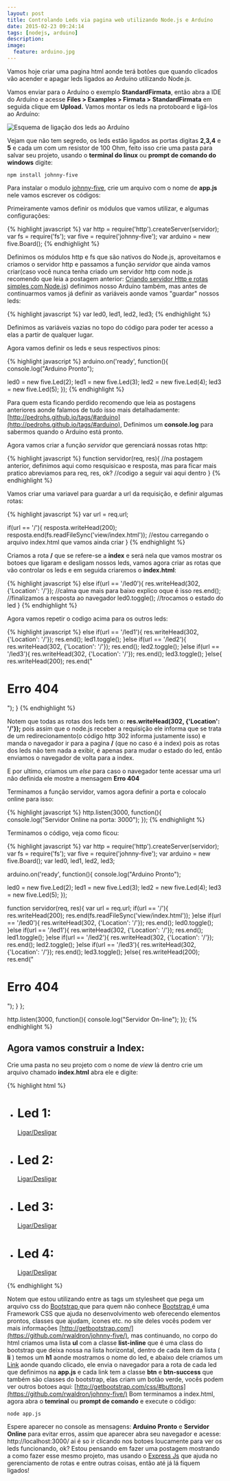 ```yaml
---
layout: post
title: Controlando Leds via pagina web utilizando Node.js e Arduíno
date: 2015-02-23 09:24:14
tags: [nodejs, arduino]
description:
image:
  feature: arduino.jpg
---
```

Vamos hoje criar uma pagina html aonde terá botôes que quando clicados vão acender e apagar leds ligados ao Arduíno utilizando Node.js.

Vamos enviar para o Arduíno o exemplo **StandardFirmata**, então abra a IDE do Arduíno e acesse **Files > Examples > Firmata > StandardFirmata** em seguida clique em **Upload.**
Vamos montar os leds na protoboard e ligá-los ao Arduíno:

![Esquema de ligação dos leds ao Arduíno](/images/img-posts/esquema-leds-simples-http.jpg)

Vejam que não tem segredo, os leds estão ligados as portas digitas **2,3,4** e **5** e cada um com um resistor de 100 Ohm, feito isso crie uma pasta para salvar seu projeto, usando o **terminal do linux** ou **prompt de comando do windows** digite:

    npm install johnny-five

Para instalar o modulo [johnny-five](https://github.com/rwaldron/johnny-five/), crie um arquivo com o nome de **app.js** nele vamos escrever os códigos:

Primeiramente vamos definir os módulos que vamos utilizar, e algumas configurações:

{% highlight javascript %}
var http = require('http').createServer(servidor);
var fs = require('fs');
var five = require('johnny-five');
var arduino = new five.Board();
{% endhighlight %}

Definimos os módulos http e fs que são nativos do Node.js, aproveitamos e criamos o servidor http e passamos a função *servidor* que ainda vamos criar(caso você nunca tenha criado um servidor http com node.js recomendo que leia a postagem anterior: [Criando servidor Http e rotas simples com Node.js](http://pedrohs.github.io/criando-servidor-http/)) definimos nosso Arduíno também, mas antes de continuarmos vamos já definir as variáveis aonde vamos "guardar" nossos leds:

{% highlight javascript %}
var led0, led1, led2, led3;
{% endhighlight %}

Definimos as variáveis vazias no topo do código para poder ter acesso a elas a partir de qualquer lugar.

Agora vamos definir os leds e seus respectivos pinos:

{% highlight javascript %}
arduino.on('ready', function(){
  console.log("Arduino Pronto");

  led0 = new five.Led(2);
  led1 = new five.Led(3);
  led2 = new five.Led(4);
  led3 = new five.Led(5);
});
{% endhighlight %}

Para quem esta ficando perdido recomendo que leia as postagens anteriores aonde falamos de tudo isso mais detalhadamente: [http://pedrohs.github.io/tags/#arduino](http://pedrohs.github.io/tags/#arduino), Definimos um **console.log** para sabermos quando o Arduíno está pronto.

Agora vamos criar a função *servidor* que gerenciará nossas rotas http:

{% highlight javascript %}
function servidor(req, res){ //na postagem anterior, definimos aqui como resquisicao e resposta, mas para ficar mais pratico abreviamos para req, res, ok?
//codigo a seguir vai aqui dentro
}
{% endhighlight %}

Vamos criar uma variavel para guardar a url da requisição, e definir algumas rotas:

{% highlight javascript %}
var url = req.url;

if(url == '/'){
  resposta.writeHead(200);
  resposta.end(fs.readFileSync('view/index.html')); //estou carregando o arquivo index.html que vamos ainda criar
}
{% endhighlight %}

Criamos a rota **/** que se refere-se a **index** e será nela que vamos mostrar os botoes que ligaram e desligam nossos leds, vamos agora criar as rotas que vão controlar os leds e em seguida criaremos o **index.html**:

{% highlight javascript %}
else if(url == '/led0'){
	res.writeHead(302, {'Location': '/'}); //calma que mais para baixo explico oque é isso
  res.end(); //finalizamos a resposta ao navegador
  led0.toggle(); //trocamos o estado do led
}
{% endhighlight %}

Agora vamos repetir o codigo acima para os outros leds:

{% highlight javascript %}
else if(url == '/led1'){
    res.writeHead(302, {'Location': '/'});
    res.end();
    led1.toggle();
  }else if(url == '/led2'){
    res.writeHead(302, {'Location': '/'});
    res.end();
    led2.toggle();
  }else if(url == '/led3'){
    res.writeHead(302, {'Location': '/'});
    res.end();
    led3.toggle();
  }else{
    res.writeHead(200);
    res.end("<h1>Erro 404</h1>");
  }
{% endhighlight %}

Notem que todas as rotas dos leds tem o: **res.writeHead(302, {'Location': '/'});** pois assim que o node.js receber a requisição ele informa que se trata de um redirecionamento(o código http 302 informa justamente isso) e manda o navegador ir para a pagina **/** (que no caso é a index) pois as rotas dos leds não tem nada a exibir, é apenas para mudar o estado do led, então enviamos o navegador de volta para a index.

E por ultimo, criamos um *else* para caso o navegador tente acessar uma url não definida ele mostre a mensagem **Erro 404**

Terminamos a função servidor, vamos agora definir a porta e colocalo online para isso:

{% highlight javascript %}
http.listen(3000, function(){
  console.log("Servidor Online na porta: 3000");
});
{% endhighlight %}

Terminamos o código, veja como ficou:

{% highlight javascript %}
var http = require('http').createServer(servidor);
var fs = require('fs');
var five = require('johnny-five');
var arduino = new five.Board();
var led0, led1, led2, led3;

arduino.on('ready', function(){
  console.log("Arduino Pronto");

  led0 = new five.Led(2);
  led1 = new five.Led(3);
  led2 = new five.Led(4);
  led3 = new five.Led(5);
});

function servidor(req, res){
  var url = req.url;
  if(url == '/'){
    res.writeHead(200);
    res.end(fs.readFileSync('view/index.html'));
  }else if(url == '/led0'){
    res.writeHead(302, {'Location': '/'});
    res.end();
    led0.toggle();
  }else if(url == '/led1'){
    res.writeHead(302, {'Location': '/'});
    res.end();
    led1.toggle();
  }else if(url == '/led2'){
    res.writeHead(302, {'Location': '/'});
    res.end();
    led2.toggle();
  }else if(url == '/led3'){
    res.writeHead(302, {'Location': '/'});
    res.end();
    led3.toggle();
  }else{
    res.writeHead(200);
    res.end("<h1>Erro 404</h1>");
  }
};

http.listen(3000, function(){
  console.log("Servidor On-line");
});
{% endhighlight %}

Agora vamos construir a **Index**:
----------------------------------

Crie uma pasta no seu projeto com o nome de *view* lá dentro crie um arquivo chamado **index.html** abra ele e digite:

{% highlight html %}
<html>
  <head>
    <title>Leds</title>
    <link rel="stylesheet" href="https://maxcdn.bootstrapcdn.com/bootstrap/3.3.2/css/bootstrap.min.css">
  </head>
  <body>
    <ul class="list-inline">
      <li>
        <h1>Led 1:</h1>
        <a href="/led0" class="btn btn-success">Ligar/Desligar</a>
      </li>
      <li>
        <h1>Led 2:</h1>
        <a href="/led1" class="btn btn-success">Ligar/Desligar</a>
      </li>
      <li>
        <h1>Led 3:</h1>
        <a href="/led2" class="btn btn-success">Ligar/Desligar</a>
      </li>
      <li>
        <h1>Led 4:</h1>
        <a href="/led3" class="btn btn-success">Ligar/Desligar</a>
      </li>
    </ul>
  </body>
</html>
{% endhighlight %}

Notem que estou utilizando entre as tags **<head> </head>** um stylesheet que pega um arquivo css do [Bootstrap ](http://getbootstrap.com/) que para quem não conhece [Bootstrap ](http://getbootstrap.com/) é uma Framework CSS que ajuda no desenvolvimento web oferecendo elementos prontos, classes que ajudam, ícones etc. no site deles vocês podem ver mais informações [http://getbootstrap.com/](https://github.com/rwaldron/johnny-five/), mas continuando, no corpo do html criamos uma lista **ul** com a classe **list-inline** que é uma class do bootstrap que deixa nossa na lista horizontal, dentro de cada item da lista ( **li** ) temos um **h1** aonde mostramos o nome do led, e abaixo dele criamos um [Link](http://www.w3schools.com/html/html_links.asp)  aonde quando clicado, ele envia o navegador para a rota de cada led que definimos na **app.js** e cada link tem a classe **btn** e **btn-success** que também são classes do bootstrap, elas criam um botão verde, vocês podem ver outros botoes aqui: [http://getbootstrap.com/css/#buttons](https://github.com/rwaldron/johnny-five/)
Bom terminamos a index.html, agora abra o **temrinal** ou **prompt de comando** e execute o código:

    node app.js

Espere aparecer no console as mensagens: **Arduino Pronto** e **Servidor Online** para evitar erros, assim que aparecer abra seu navegador e acesse: http://localhost:3000/ ai é so ir clicando nos botoes loucamente para ver os leds funcionando, ok? Estou pensando em fazer uma postagem mostrando a como fazer esse mesmo projeto, mas usando o [Express Js](http://expressjs.com/) que ajuda no gerenciamento de rotas e entre outras coisas, então até já lá fiquem ligados!

